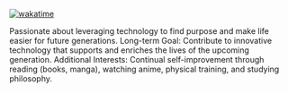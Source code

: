 [![wakatime](https://wakatime.com/badge/user/a7a25715-a210-4351-8d2d-216cf91269f0.svg)](https://wakatime.com/@a7a25715-a210-4351-8d2d-216cf91269f0)

Passionate about leveraging technology to find purpose and make life easier for future generations.
Long-term Goal: Contribute to innovative technology that supports and enriches the lives of the upcoming generation.
Additional Interests: Continual self-improvement through reading (books, manga), watching anime, physical training, and studying philosophy.

